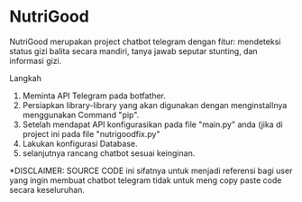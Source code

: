 # NutriGood
NutriGood merupakan project chatbot telegram dengan fitur: mendeteksi status gizi balita secara mandiri, tanya jawab seputar stunting, dan informasi gizi.

Langkah 
1. Meminta API Telegram pada botfather.
2. Persiapkan library-library yang akan digunakan dengan menginstallnya menggunakan Command "pip". 
3. Setelah mendapat API konfigurasikan pada file "main.py" anda (jika di project ini pada file "nutrigoodfix.py"
4. Lakukan konfigurasi Database.
5. selanjutnya rancang chatbot sesuai keinginan.

*DISCLAIMER: SOURCE CODE ini sifatnya untuk menjadi referensi bagi user yang ingin membuat chatbot telegram tidak untuk meng copy paste code secara keseluruhan.
